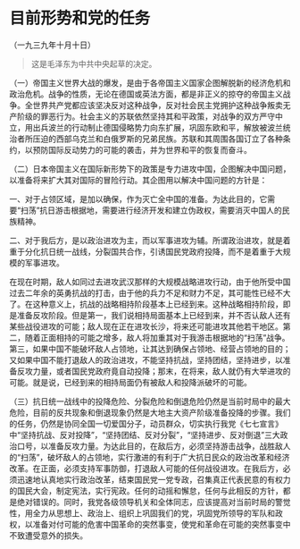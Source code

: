 # 目前形势和党的任务  
（一九三九年十月十日）  
  
> 这是毛泽东为中共中央起草的决定。   
  

（一）帝国主义世界大战的爆发，是由于各帝国主义国家企图解脱新的经济危机和政治危机。战争的性质，无论在德国或英法方面，都是非正义的掠夺的帝国主义战争。全世界共产党都应该坚决反对这种战争，反对社会民主党拥护这种战争叛卖无产阶级的罪恶行为。社会主义的苏联依然坚持其和平政策，对战争的双方严守中立，用出兵波兰的行动制止德国侵略势力向东扩展，巩固东欧和平，解放被波兰统治者所压迫的西部乌克兰和白俄罗斯的兄弟民族。苏联和其周围各国订立了各种条约，以预防国际反动势力的可能的袭击，并为世界和平的恢复而奋斗。   

（二）日本帝国主义在国际新形势下的政策是专力进攻中国，企图解决中国问题，以准备将来扩大其对国际的冒险行动。其企图用以解决中国问题的方针是：   

一、对于占领区域，是加以确保，作为灭亡全中国的准备。为达此目的，它需要“扫荡”抗日游击根据地，需要进行经济开发和建立伪政权，需要消灭中国人的民族精神。   

二、对于我后方，是以政治进攻为主，而以军事进攻为辅。所谓政治进攻，就是着重于分化抗日统一战线，分裂国共合作，引诱国民党政府投降，而不是着重于大规模的军事进攻。   

在现在时期，敌人如同过去进攻武汉那样的大规模战略进攻行动，由于他所受中国过去二年余的英勇抗战的打击，由于他的兵力不足和财力不足，其可能性已经不大了。在这种意义上，抗战的战略相持阶段基本上已经到来。这种战略相持阶段，即是准备反攻阶段。但是第一，我们说相持局面基本上已经到来，并不否认敌人还有某些战役进攻的可能；敌人现在正在进攻长沙，将来还可能进攻其他若干地区。第二，随着正面相持的可能之增多，敌人将加重其对于我游击根据地的“扫荡”战争。第三，如果中国不能破坏敌人占领地，让其达到确保占领地、经营占领地的目的；又如果中国不能打退敌人的政治进攻，不能坚持抗战，坚持团结，坚持进步，以准备反攻力量，或者国民党政府竟自动投降；那末，在将来，敌人就仍有大举进攻的可能。就是说，已经到来的相持局面仍有被敌人和投降派破坏的可能。   

（三）抗日统一战线中的投降危险、分裂危险和倒退危险仍然是当前时局中的最大危险，目前的反共现象和倒退现象仍然是大地主大资产阶级准备投降的步骤。我们的任务，仍然是协同全国一切爱国分子，动员群众，切实执行我党《七七宣言》中“坚持抗战、反对投降”，“坚持团结、反对分裂”，“坚持进步、反对倒退”三大政治口号，以准备反攻力量。为达此目的，在敌后方，必须坚持游击战争，战胜敌人的“扫荡”，破坏敌人的占领地，实行激进的有利于广大抗日民众的政治改革和经济改革。在正面，必须支持军事防御，打退敌人可能的任何战役进攻。在我后方，必须迅速地认真地实行政治改革，结束国民党一党专政，召集真正代表民意的有权力的国民大会，制定宪法，实行宪政。任何的动摇和懈怠，任何与此相反的方针，都是绝对错误的。同时，我党各级领导机关和全体同志，应该提高对当前时局的警觉性，用全力从思想上、政治上、组织上巩固我们的党，巩固党所领导的军队和政权，以准备对付可能的危害中国革命的突然事变，使党和革命在可能的突然事变中不致遭受意外的损失。   
  
  